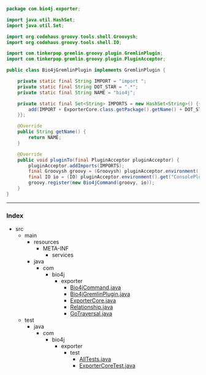 
```java
package com.bio4j.exporter;

import java.util.HashSet;
import java.util.Set;

import org.codehaus.groovy.tools.shell.Groovysh;
import org.codehaus.groovy.tools.shell.IO;

import com.tinkerpop.gremlin.groovy.plugin.GremlinPlugin;
import com.tinkerpop.gremlin.groovy.plugin.PluginAcceptor;

public class Bio4jGremlinPlugin implements GremlinPlugin {

	private static final String IMPORT = "import ";
	private static final String DOT_STAR = ".*";
	private static final String NAME = "bio4j";

	private static final Set<String> IMPORTS = new HashSet<String>() {{
		add(IMPORT + ExporterCore.class.getPackage().getName() + DOT_STAR);
	}};

	@Override
	public String getName() {
		return NAME;
	}

	@Override
	public void pluginTo(final PluginAcceptor pluginAcceptor) {
		pluginAcceptor.addImports(IMPORTS);
		final Groovysh groovy = (Groovysh) pluginAcceptor.environment().get("ConsolePluginAcceptor.shell");
		final IO io = (IO) pluginAcceptor.environment().get("ConsolePluginAcceptor.io");      
		groovy.register(new Bio4jCommand(groovy, io));
	}   
}

```


------

### Index

+ src
  + main
    + resources
      + META-INF
        + services
    + java
      + com
        + bio4j
          + exporter
            + [Bio4jCommand.java][main/java/com/bio4j/exporter/Bio4jCommand.java]
            + [Bio4jGremlinPlugin.java][main/java/com/bio4j/exporter/Bio4jGremlinPlugin.java]
            + [ExporterCore.java][main/java/com/bio4j/exporter/ExporterCore.java]
            + [Relationship.java][main/java/com/bio4j/exporter/Relationship.java]
            + [GoTraversal.java][main/java/com/bio4j/exporter/GoTraversal.java]
  + test
    + java
      + com
        + bio4j
          + exporter
            + test
              + [AllTests.java][test/java/com/bio4j/exporter/test/AllTests.java]
              + [ExporterCoreTest.java][test/java/com/bio4j/exporter/test/ExporterCoreTest.java]

[main/java/com/bio4j/exporter/Bio4jCommand.java]: Bio4jCommand.java.md
[main/java/com/bio4j/exporter/Bio4jGremlinPlugin.java]: Bio4jGremlinPlugin.java.md
[main/java/com/bio4j/exporter/ExporterCore.java]: ExporterCore.java.md
[main/java/com/bio4j/exporter/Relationship.java]: Relationship.java.md
[main/java/com/bio4j/exporter/GoTraversal.java]: GoTraversal.java.md
[test/java/com/bio4j/exporter/test/AllTests.java]: ../../../../../test/java/com/bio4j/exporter/test/AllTests.java.md
[test/java/com/bio4j/exporter/test/ExporterCoreTest.java]: ../../../../../test/java/com/bio4j/exporter/test/ExporterCoreTest.java.md